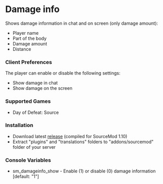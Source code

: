 # Damage info

Shows damage information in chat and on screen (only damage amount):

* Player name
* Part of the body
* Damage amount
* Distance

### Client Preferences

The player can enable or disable the following settings:

* Show damage in chat
* Show damage on the screen

### Supported Games

* Day of Defeat: Source

### Installation

* Download latest [release](https://github.com/dronelektron/damage-info/releases) (compiled for SourceMod 1.10)
* Extract "plugins" and "translations" folders to "addons/sourcemod" folder of your server

### Console Variables

* sm_damageinfo_show - Enable (1) or disable (0) damage information [default: "1"]
